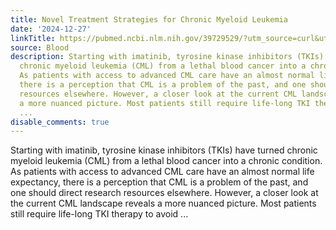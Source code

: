 ```yaml
---
title: Novel Treatment Strategies for Chronic Myeloid Leukemia
date: '2024-12-27'
linkTitle: https://pubmed.ncbi.nlm.nih.gov/39729529/?utm_source=curl&utm_medium=rss&utm_campaign=journals&utm_content=7603509&fc=None&ff=20241228170644&v=2.18.0.post9+e462414
source: Blood
description: Starting with imatinib, tyrosine kinase inhibitors (TKIs) have turned
  chronic myeloid leukemia (CML) from a lethal blood cancer into a chronic condition.
  As patients with access to advanced CML care have an almost normal life expectancy,
  there is a perception that CML is a problem of the past, and one should direct research
  resources elsewhere. However, a closer look at the current CML landscape reveals
  a more nuanced picture. Most patients still require life-long TKI therapy to avoid
  ...
disable_comments: true
---
```

Starting with imatinib, tyrosine kinase inhibitors (TKIs) have turned chronic myeloid leukemia (CML) from a lethal blood cancer into a chronic condition. As patients with access to advanced CML care have an almost normal life expectancy, there is a perception that CML is a problem of the past, and one should direct research resources elsewhere. However, a closer look at the current CML landscape reveals a more nuanced picture. Most patients still require life-long TKI therapy to avoid ...